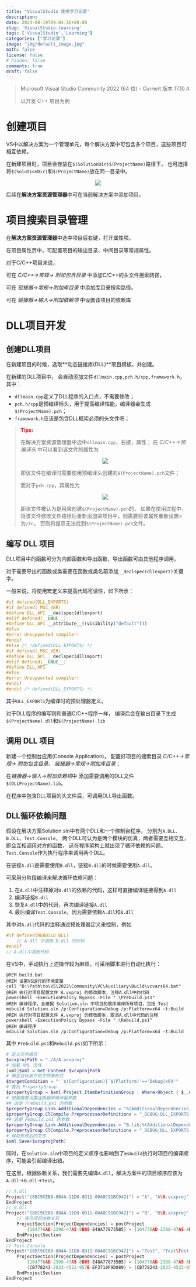 ```yaml
---
title: "VisualStudio 使用学习记录"
description: 
date: 2024-08-19T09:04:16+08:00
slug: 'VisualStudio-learning'
tags: ['VisualStudio','Learning']
categories: ["学习记录"]
image: "img/default_image.jpg"
math: false
license: false
# hidden: false
comments: true
draft: false
---
```


> Microsoft Visual Studio Community 2022 (64 位) - Current 版本 17.10.4
> 
> 以开发 C++ 项目为例

# 创建项目

VS中以解决方案为一个管理单元，每个解决方案中可包含多个项目，这些项目可相互依赖。

在新建项目时，项目会存放在`$(SolutionDir)$(ProjectName)`路径下，
也可选择将`$(SolutionDir)`和`$(ProjectName)`放在同一目录中。

<div align = center>
<img src="https://raw.githubusercontent.com/yjwang01/img_bed/main/img/202408190914677.png" style="zoom:100%"/>
</div>

后续在**解决方案资源管理器**中可在当前解决方案中添加项目。

# 项目搜索目录管理

在**解决方案资源管理器**中选中项目后右键，打开属性项。

在项目属性页中，可配置项目的输出目录、中间目录等常规属性。

对于C/C++项目来说，

可在
*C/C++$\rightarrow$常规$\rightarrow$ 附加包含目录*
中添加C/C++的头文件搜索路径，

可在
*链接器$\rightarrow$常规$\rightarrow$附加库目录*
中添加库目录搜索路径。

可在
*链接器$\rightarrow$输入$\rightarrow$附加依赖项*
中设置该项目的依赖库

# DLL项目开发

## 创建DLL项目

在新建项目的时候，选取**动态链接库(DLL)**项目模板，并创建。

在新建的DLL项目中，
会自动添加文件`dllmain.cpp,pch.h/cpp,framework.h`，
其中：

- `dllmain.cpp`定义了DLL程序的入口点，不需要修改；
- `pch.h/cpp`是预编译标头，用于提高编译性能，编译器会生成`$(ProjectName).pch`；
- `framework.h`应该是包含DLL框架必须的头文件吧；

> <font color=red>**Tips:**</font>
> 
> 在解决方案资源管理器中选中`dllmain.cpp`，右键，属性；
> 在 *C/C++$\rightarrow$预编译头* 中可以看到该文件的属性为
>
> <div align=center>
> <img src="https://raw.githubusercontent.com/yjwang01/img_bed/main/img/202408190950510.png"/>
> </div>
>
> 即该文件在编译时需要使用预编译头创建的`$(ProjectName).pch`文件；
>
> 而对于`pch.cpp`，其属性为
>
> <div align=center>
> <img src="https://raw.githubusercontent.com/yjwang01/img_bed/main/img/202408190955213.png"/>
> </div>
> 
> 即该文件被认为是用来创建`$(ProjectName).pch`的，
> 如果在使用过程中，将该文件修改文件路径后重新添加进项目中，则需要将该属性重新设置> 为`/Yc`，
> 否则将提示无法找到`$(ProjectName).pch`文件。

## 编写 DLL 项目

DLL项目中的函数可分为内部函数和导出函数，导出函数可由其他程序调用。

对于需要导出的函数或类需要在函数或类名前添加`__declspec(dllexport)`关键字。

一般来说，将使用宏定义来提高代码可读性，如下所示：

```cpp
#if defined(DLL_EXPORTS)
#if defined(_MSC_VER)
#define DLL_API __declspec(dllexport)
#elif defined(__GNUC__)
#define DLL_API __attribute__((visibility("default")))
#else
#error Unsupported compiler!
#endif
#else /* !defined(DLL_EXPORTS) */
#if defined(_MSC_VER)
#define DLL_API __declspec(dllimport)
#elif defined(__GNUC__)
#define DLL_API
#else
#error Unsupported compiler!
#endif
#endif /* defined(DLL_EXPORTS) */
```

其中`DLL_EXPORTS`为编译时的预处理器定义。

对于DLL程序的编写则和普通C/C++程序一样，
编译后会在输出目录下生成`$(ProjectName).dll`和`$(ProjectName).lib`

## 调用 DLL 项目

新建一个控制台应用(Console Application)，
配置好项目的搜索目录
*C/C++$\rightarrow$常规$\rightarrow$ 附加包含目录*、
*链接器$\rightarrow$常规$\rightarrow$附加库目录*；

在*链接器$\rightarrow$输入$\rightarrow$附加依赖项*中
添加需要调用的DLL文件 `$(DLLProjectName).lib`。

在程序中包含DLL项目的头文件后，可调用DLL导出函数。

## DLL循环依赖问题

假设在解决方案Solution.sln中有两个DLL和一个控制台程序，
分别为`A.DLL`、`B.DLL`、`Test.Console`，
两个DLL可认为是两个模块的仿真，两者需要互相交互，即会互相调用对方的函数，
这在程序架构上就出现了循环依赖的问题。
`Test.Console`作为执行程序来调用两个DLL。

在链接`A.dll`是需要使用`B.dll`，链接`B.dll`的时候需要使用`A.dll`。

可采用分阶段编译来解决循环依赖问题：

1. 在`A.dll`中注释掉对`B.dll`的依赖的代码，这样可直接编译链接得到`A.dll`
2. 编译链接`B.dll`
3. 恢复`A.dll`中的代码，再次编译链接`A.dll`
4. 最后编译`Test.Console`，因为需要依赖`A.dll`和`B.dll`

其中对`A.dll`代码的注释通过预处理器定义来控制，例如

```c
#if defined(REBUILD_DLL)
    // A.dll 中调用 B.dll 的代码
#endif
// A.dll中其他代码
```

在VS中，手动执行上述操作较为麻烦，可采用脚本进行自动化执行：

```batch
@REM build.bat
@REM 设置VS运行的环境变量
call "D:\Path\to\VS\2022\Community\VC\Auxiliary\Build\vcvars64.bat"
@REM 执行对项目配置文件 A.vxproj 的修改脚本，注释A.dll中的代码
powershell -ExecutionPolicy Bypass -File ".\Prebuild.ps1"
@REM 编译程序，会根据 Solution.sln 中项目的顺序编译所有项目，包括 Test
msbuild Solution.sln /p:Configuration=Debug /p:Platform=x64 -t:Build
@REM 执行对项目配置文件 A.vxproj 的修改脚本，取消A.dll中代码的注释
powershell -ExecutionPolicy Bypass -File ".\Rebuild.ps1"
@REM 编译程序
msbuild Solution.sln /p:Configuration=Debug /p:Platform=x64 -t:Build
```

其中 `Prebuild.ps1`和`Rebuild.ps1`如下所示：

```powershell
# 定义文件路径
$vcxprojPath = "./A/A.vcxproj"
# 加载 XML 文件
[xml]$xml = Get-Content $vcxprojPath
# 确定目标条件的字符串形式
$targetCondition = "'`$(Configuration)|`$(Platform)'=='Debug|x64'"
# 查找 PropertyGroup
$propertyGroup = $xml.Project.ItemDefinitionGroup | Where-Object { $_.Condition -eq $targetCondition }
# 根据需要设置连接器和编译器参数
## 这是 Prebuild.ps1 的参数
$propertyGroup.Link.AdditionalDependencies = "%(AdditionalDependencies)"
$propertyGroup.ClCompile.PreprocessorDefinitions = "_DEBUG;DLL_EXPORTS;_WINDOWS;_USRDLL;%(PreprocessorDefinitions)"
## 这是 Rebuild.ps1 的参数
$propertyGroup.Link.AdditionalDependencies = "B.lib;%(AdditionalDependencies)"
$propertyGroup.ClCompile.PreprocessorDefinitions = "_DEBUG;DLL_EXPORTS;REBUILD_DLL;_WINDOWS;_USRDLL;%(PreprocessorDefinitions)"
# 保存修改后的文件
$xml.Save($vcxprojPath)
```

同时，在`Solution.sln`中项目的定义顺序也影响到了`msbuild`执行时项目的编译顺序，可能会引起编译出错。

在这里，根据依赖关系，我们需要先编译`A.dll`，解决方案中的项目顺序应该为
`A.dll`$\rightarrow$`B.dll`$\rightarrow$`Test`。

```c
// A.dll
Project("{8BC9CEB8-8B4A-11D0-8D11-00A0C91BC942}") = "A", "A\A.vcxproj", "{104776AD-2398-47A5-8B05-E48A778735B5}"
EndProject
// B.dll
Project("{8BC9CEB8-8B4A-11D0-8D11-00A0C91BC942}") = "B", "B\B.vcxproj", "{CB778243-2033-4522-957E-EF3710F9D089}"
    // 表示项目依赖关系
    ProjectSection(ProjectDependencies) = postProject
        {104776AD-2398-47A5-8B05-E48A778735B5} = {104776AD-2398-47A5-8B05-E48A778735B5}
    EndProjectSection
EndProject
// Test.Console
Project("{8BC9CEB8-8B4A-11D0-8D11-00A0C91BC942}") = "Test", "Test\Test.vcxproj", "{F11C3DAD-559C-4571-A3E2-4EC8C9C664D0}"
    ProjectSection(ProjectDependencies) = postProject
        {104776AD-2398-47A5-8B05-E48A778735B5} = {104776AD-2398-47A5-8B05-E48A778735B5}
        {CB778243-2033-4522-957E-EF3710F9D089} = {CB778243-2033-4522-957E-EF3710F9D089}
    EndProjectSection
EndProject
```

